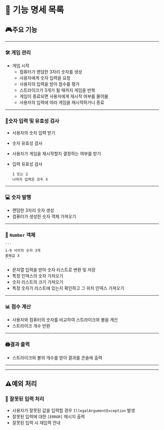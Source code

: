 # 📜 기능 명세 목록




## 🎮주요 기능

---

### 🛠️ 게임 관리
- 게임 시작
    - 컴퓨터가 랜덤한 3자리 숫자를 생성
    - 사용자에게 숫자 입력을 요청
    - 사용자의 입력을 받아 점수를 평가
    - 스트라이크가 3개가 될 때까지 게임을 반복
    - 게임이 종료되면 사용자에게 재시작 여부를 물어봄
    - 사용자의 입력에 따라 게임을 재시작하거나 종료

---

### 🙋숫자 입력 및 유효성 검사

- 사용자의 숫자 입력 받기
- 숫자 유효성 검사

- 사용자가 게임을 재시작할지 결정하는 여부를 받기
- 입력 유효성 검사
    ```
    1 또는 2
    나머지 입력은 모두 X
    ```

---

### 💻 숫자 발행

- 랜덤한 3자리 숫자 생성
- 컴퓨터가 생성한 숫자 객체 가져오기

---

### 🔢 `Number` 객체


    ```
    1-9 사이의 숫자 3개
    중복값 X
    ```
- 문자열 입력을 받아 숫자 리스트로 변환 및 저장
- 특정 인덱스의 숫자 가져오기
- 숫자 리스트의 크기 가져오기
- 특정 숫자가 리스트에 있는지 확인하고 그 위치 인덱스 가져오기

---

### 📊 점수 계산

- 사용자와 컴퓨터의 숫자를 비교하여 스트라이크와 볼을 계산
- 스트라이크 개수 반환

---

### 🖨️결과 출력

- 스트라이크와 볼의 개수를 받아 결과를 콘솔에 출력

---

---

## ⚠️예외 처리

### 🚫 ️잘못된 입력 처리

- 사용자가 잘못된 값을 입력할 경우 `IllegalArgumentException` 발생
- 잘못된 입력에 대한 `[ERROR]` 메시지 출력
- 잘못된 입력 시 재입력 안내

